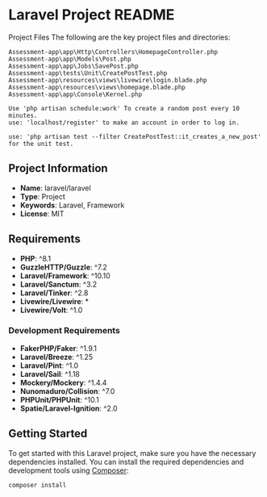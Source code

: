 # Laravel Project README

Project Files
The following are the key project files and directories:

    Assessment-app\app\Http\Controllers\HomepageController.php
    Assessment-app\app\Models\Post.php
    Assessment-app\app\Jobs\SavePost.php
    Assessment-app\tests\Unit\CreatePostTest.php
    Assessment-app\resources\views\livewire\login.blade.php
    Assessment-app\resources\views\homepage.blade.php
    Assessment-app\app\Console\Kernel.php

    Use 'php artisan schedule:work' To create a random post every 10 minutes.
    use: 'localhost/register' to make an account in order to log in.

    use: 'php artisan test --filter CreatePostTest::it_creates_a_new_post'
    for the unit test.

## Project Information

-   **Name**: laravel/laravel
-   **Type**: Project
-   **Keywords**: Laravel, Framework
-   **License**: MIT

## Requirements

-   **PHP**: ^8.1
-   **GuzzleHTTP/Guzzle**: ^7.2
-   **Laravel/Framework**: ^10.10
-   **Laravel/Sanctum**: ^3.2
-   **Laravel/Tinker**: ^2.8
-   **Livewire/Livewire**: \*
-   **Livewire/Volt**: ^1.0

### Development Requirements

-   **FakerPHP/Faker**: ^1.9.1
-   **Laravel/Breeze**: ^1.25
-   **Laravel/Pint**: ^1.0
-   **Laravel/Sail**: ^1.18
-   **Mockery/Mockery**: ^1.4.4
-   **Nunomaduro/Collision**: ^7.0
-   **PHPUnit/PHPUnit**: ^10.1
-   **Spatie/Laravel-Ignition**: ^2.0

## Getting Started

To get started with this Laravel project, make sure you have the necessary dependencies installed. You can install the required dependencies and development tools using [Composer](https://getcomposer.org/):

```bash
composer install
```
